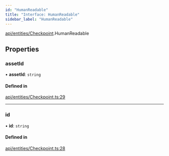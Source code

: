 ```yaml
---
id: "HumanReadable"
title: "Interface: HumanReadable"
sidebar_label: "HumanReadable"
---
```


[api/entities/Checkpoint](../../../../../modules/API/Entities/Checkpoint/Checkpoint.md).HumanReadable

## Properties

### assetId

• **assetId**: `string`

#### Defined in

[api/entities/Checkpoint.ts:29](https://github.com/PolymeshAssociation/polymesh-sdk/blob/0dbd0ebd0/src/api/entities/Checkpoint.ts#L29)

___

### id

• **id**: `string`

#### Defined in

[api/entities/Checkpoint.ts:28](https://github.com/PolymeshAssociation/polymesh-sdk/blob/0dbd0ebd0/src/api/entities/Checkpoint.ts#L28)
